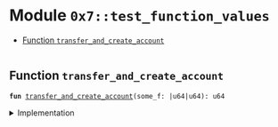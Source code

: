 
<a id="0x7_test_function_values"></a>

# Module `0x7::test_function_values`



-  [Function `transfer_and_create_account`](#0x7_test_function_values_transfer_and_create_account)


<pre><code></code></pre>



<a id="0x7_test_function_values_transfer_and_create_account"></a>

## Function `transfer_and_create_account`



<pre><code><b>fun</b> <a href="test_function_values.md#0x7_test_function_values_transfer_and_create_account">transfer_and_create_account</a>(some_f: |u64|u64): u64
</code></pre>



<details>
<summary>Implementation</summary>


<pre><code><b>fun</b> <a href="test_function_values.md#0x7_test_function_values_transfer_and_create_account">transfer_and_create_account</a>(some_f: |u64|u64): u64 {
    some_f(3)
}
</code></pre>



</details>


[move-book]: https://aptos.dev/move/book/SUMMARY
